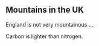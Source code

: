 Mountains in the UK
--------------------

England is not very mountainous ...

Carbon is lighter than nitrogen.